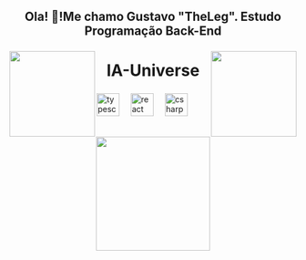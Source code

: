 <h2 align="center">Ola! 👋!Me chamo Gustavo "TheLeg". Estudo Programação Back-End</h2>

###

<img align="right" height="150" src="https://i.pinimg.com/originals/50/a8/b4/50a8b489339712592a3946ea3c0cde51.gif"  />

###

<img align="left" height="150" src="https://i.pinimg.com/originals/2b/a6/95/2ba695fd5ecada4d9b337b35e3b7ffbe.gif"  />

###

<h1 align="center">IA-Universe</h1>

###

<div align="left">
  <img src="https://cdn.jsdelivr.net/gh/devicons/devicon/icons/typescript/typescript-original.svg" height="40" alt="typescript logo"  />
  <img width="12" />
  <img src="https://cdn.jsdelivr.net/gh/devicons/devicon/icons/react/react-original.svg" height="40" alt="react logo"  />
  <img width="12" />
  <img src="https://cdn.jsdelivr.net/gh/devicons/devicon/icons/csharp/csharp-original.svg" height="40" alt="csharp logo"  />
</div>

###

<div align="center">
  <img height="200" src="https://avatars.githubusercontent.com/u/181906988?v=4"  />
</div>

###
